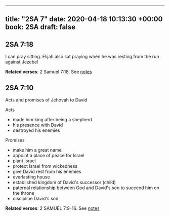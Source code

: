 
---
title: "2SA 7"
date: 2020-04-18 10:13:30 +00:00
book: 2SA
draft: false
---

## 2SA 7:18

I can pray sitting. Elijah also sat praying when he was resting from the run against Jezebel

**Related verses**: 2 Samuel 7:18. See [notes](https://my.bible.com/notes/3410378603253981799)


## 2SA 7:10

Acts and promises of Jehovah to David

Acts
- made him king after being a shepherd
- his presence with David
- destroyed his enemies


Promises
- make him a great name
- appoint a place of peace for Israel
- plant Israel
- protect Israel from wickedness 
- give David rest from his enemies
- everlasting house
- established kingdom of David's successor (child)
- paternal relationship between God and David's son to succeed him on the throne
- discipline David's son

**Related verses**: 2 SAMUEL 7:9-16. See [notes](https://my.bible.com/notes/2642755956522083148)

